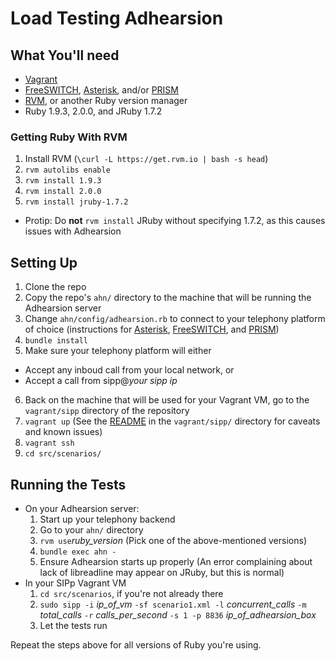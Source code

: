 # Load Testing Adhearsion

## What You'll need
* [Vagrant](http://vagrantup.com)
* [FreeSWITCH](http://wiki.freeswitch.org/wiki/Installation_Guide), 
  [Asterisk](http://www.asterisk.org/downloads), and/or 
  [PRISM](http://voxeolabs.com/prism/)
* [RVM](https://rvm.io), or another Ruby version manager
* Ruby 1.9.3, 2.0.0, and JRuby 1.7.2

### Getting Ruby With RVM
1. Install RVM (`\curl -L https://get.rvm.io | bash -s head`)
2. `rvm autolibs enable`
3. `rvm install 1.9.3`
4. `rvm install 2.0.0`
5. `rvm install jruby-1.7.2`
  * Protip: Do __not__ `rvm install` JRuby without specifying 1.7.2, as this causes issues with Adhearsion

## Setting Up
1. Clone the repo
2. Copy the repo's `ahn/` directory to the machine that will be running the Adhearsion server
3. Change `ahn/config/adhearsion.rb` to connect to your telephony platform of choice (instructions for 
[Asterisk](http://adhearsion.com/docs/getting-started/asterisk), 
[FreeSWITCH](http://adhearsion.com/docs/getting-started/freeswitch), and [PRISM](http://adhearsion.com/docs/getting-started/prism))
4. `bundle install`
5. Make sure your telephony platform will either
  * Accept any inboud call from your local network, or
  * Accept a call from sipp@*your sipp ip* 
6. Back on the machine that will be used for your Vagrant VM, go to the `vagrant/sipp` directory of the repository
7. `vagrant up` (See the 
[README](https://github.com/mojolingo/ahn_perf_analysis/blob/master/vagrant/sipp/README.md) 
in the `vagrant/sipp/` directory for caveats and known issues)
8. `vagrant ssh`
9. `cd src/scenarios/`

## Running the Tests
* On your Adhearsion server:
  1. Start up your telephony backend
  2. Go to your `ahn/` directory
  3. `rvm use`*ruby\_version* (Pick one of the above-mentioned versions)
  3. `bundle exec ahn -`
  4. Ensure Adhearsion starts up properly (An error complaining about lack of libreadline may appear on JRuby, but this is normal)
* In your SIPp Vagrant VM
  1. `cd src/scenarios`, if you're not already there
  2. `sudo sipp -i` _ip\_of\_vm_ `-sf scenario1.xml -l` _concurrent\_calls_ `-m` _total\_calls_ `-r` _calls\_per\_second_ `-s 1 -p 8836` _ip\_of\_adhearsion\_box_
  3. Let the tests run 

Repeat the steps above for all versions of Ruby you're using.
